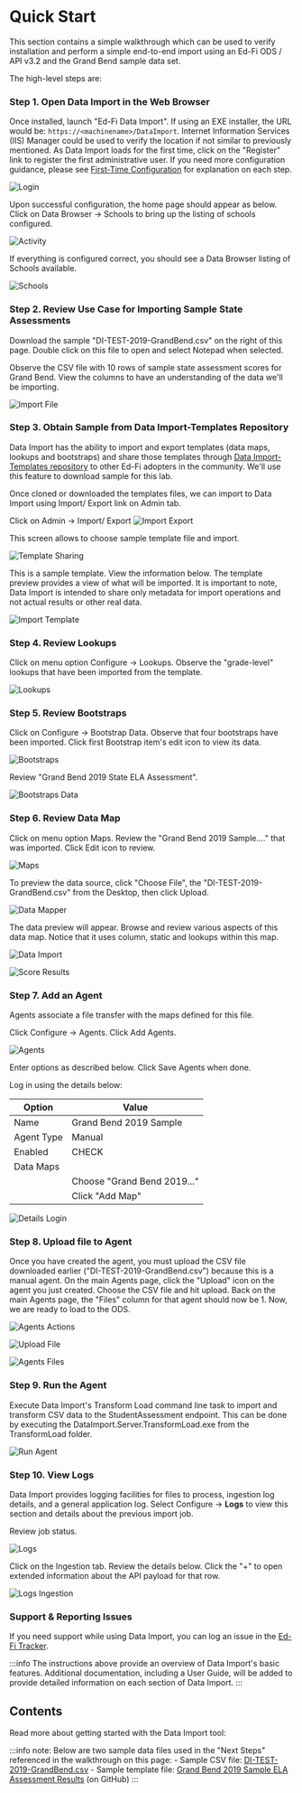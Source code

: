 # Quick Start

This section contains a simple walkthrough which can be used to verify
installation and perform a simple end-to-end import using an Ed-Fi ODS / API
v3.2 and the Grand Bend sample data set.

The high-level steps are:

### Step 1. Open Data Import in the Web Browser

Once installed, launch "Ed-Fi Data Import". If using an EXE installer, the URL
would be: `https://<machinename>/DataImport`. Internet Information Services
(IIS) Manager could be used to verify the location if not similar to previously
mentioned. As Data Import loads for the first time, click on the "Register" link
to register the first administrative user. If you need more configuration
guidance, please see [First-Time
Configuration](../getting-started/first-time-configuration) for explanation on
each step.

![Login](https://edfidocs.blob.core.windows.net/$web/img/reference/data-import/getting-started/image2020-12-15_0-56-54.png)

Upon successful configuration, the home page should appear as below. Click on
Data Browser → Schools to bring up the listing of schools configured.

![Activity](https://edfidocs.blob.core.windows.net/$web/img/reference/data-import/getting-started/image2020-11-25_16-57-41.png)

If everything is configured correct, you should see a Data Browser listing of
Schools available.

![Schools](https://edfidocs.blob.core.windows.net/$web/img/reference/data-import/getting-started/image2020-11-25_16-58-23.png)

### Step 2. Review Use Case for Importing Sample State Assessments

Download the sample "DI-TEST-2019-GrandBend.csv" on the right of this page.
Double click on this file to open and select Notepad when selected.

Observe the CSV file with 10 rows of sample state assessment scores for Grand
Bend. View the columns to have an understanding of the data we'll be importing.

![Import File](https://edfidocs.blob.core.windows.net/$web/img/reference/data-import/getting-started/image2019-9-26_15-6-27.png)

### Step 3. Obtain Sample from Data Import-Templates Repository

Data Import has the ability to import and export templates (data maps, lookups
and bootstraps) and share those templates through [Data Import-Templates
repository](https://github.com/Ed-Fi-Exchange-OSS/DataImport-Templates) to other
Ed-Fi adopters in the community. We'll use this feature to download sample for
this lab.

Once cloned or downloaded the templates files, we can import to Data Import
using Import/ Export link on Admin tab.

Click on Admin → Import/ Export
![Import Export](https://edfidocs.blob.core.windows.net/$web/img/reference/data-import/getting-started/image2022-11-8_17-49-1.png)

This screen allows to choose sample template file and import.

![Template Sharing](https://edfidocs.blob.core.windows.net/$web/img/reference/data-import/getting-started/image2022-11-8_17-56-7.png)

This is a sample template. View the information below. The template preview
provides a view of what will be imported. It is important to note, Data Import
is intended to share only metadata for import operations and not actual results
or other real data.

![Import Template](https://edfidocs.blob.core.windows.net/$web/img/reference/data-import/getting-started/image2022-11-8_18-1-48.png)

### Step 4. Review Lookups

Click on menu option Configure → Lookups. Observe the "grade-level" lookups that
have been imported from the template.

![Lookups](https://edfidocs.blob.core.windows.net/$web/img/reference/data-import/getting-started/image2022-11-8_18-5-50.png)

### Step 5. Review Bootstraps

Click on Configure → Bootstrap Data. Observe that four bootstraps have been
imported. Click first Bootstrap item's edit icon to view its data.

![Bootstraps](https://edfidocs.blob.core.windows.net/$web/img/reference/data-import/getting-started/image2022-11-8_18-8-16.png)

Review "Grand Bend 2019 State ELA Assessment".

![Bootstraps Data](https://edfidocs.blob.core.windows.net/$web/img/reference/data-import/getting-started/image2022-11-8_18-10-40.png)

### Step 6. Review Data Map

Click on menu option Maps. Review the "Grand Bend 2019 Sample...." that was
imported. Click Edit icon to review.

![Maps](https://edfidocs.blob.core.windows.net/$web/img/reference/data-import/getting-started/image2022-11-9_9-35-34.png)

To preview the data source, click "Choose File", the
"DI-TEST-2019-GrandBend.csv" from the Desktop, then click Upload.

![Data Mapper](https://edfidocs.blob.core.windows.net/$web/img/reference/data-import/getting-started/image2022-11-9_9-37-41.png)

The data preview will appear. Browse and review various aspects of this data
map. Notice that it uses column, static and lookups within this map.

![Data Import](https://edfidocs.blob.core.windows.net/$web/img/reference/data-import/getting-started/image2022-11-9_9-39-40.png)

![Score Results](https://edfidocs.blob.core.windows.net/$web/img/reference/data-import/getting-started/image2022-11-9_9-41-47.png)

### Step 7. Add an Agent

Agents associate a file transfer with the maps defined for this file.

Click Configure → Agents. Click Add Agents.

![Agents](https://edfidocs.blob.core.windows.net/$web/img/reference/data-import/getting-started/image2022-11-9_9-43-20.png)

Enter options as described below. Click Save Agents when done.

Log in using the details below:

| Option | Value |
| --- | --- |
| Name | Grand Bend 2019 Sample |
| Agent Type | Manual |
| Enabled | CHECK |
| Data Maps |     |
|     | Choose "Grand Bend 2019..." |
|     | Click "Add Map" |

![Details Login](https://edfidocs.blob.core.windows.net/$web/img/reference/data-import/getting-started/image2022-11-9_9-45-36.png)

### Step 8. Upload file to Agent

Once you have created the agent, you must upload the CSV file downloaded earlier
("DI-TEST-2019-GrandBend.csv") because this is a manual agent. On the main
Agents page, click the "Upload" icon on the agent you just created. Choose the
CSV file and hit upload. Back on the main Agents page, the "Files" column for
that agent should now be 1. Now, we are ready to load to the ODS.

![Agents Actions](https://edfidocs.blob.core.windows.net/$web/img/reference/data-import/getting-started/image2022-11-9_9-49-27.png)

![Upload File](https://edfidocs.blob.core.windows.net/$web/img/reference/data-import/getting-started/image2022-11-9_9-50-17.png)

![Agents Files](https://edfidocs.blob.core.windows.net/$web/img/reference/data-import/getting-started/image2022-11-9_9-52-11.png)

### Step 9. Run the Agent

Execute Data Import's Transform Load command line task to import and transform
CSV data to the StudentAssessment endpoint. This can be done by executing the
DataImport.Server.TransformLoad.exe from the TransformLoad folder.

![Run Agent](https://edfidocs.blob.core.windows.net/$web/img/reference/data-import/getting-started/image2019-9-26_16-20-27.png)

### Step 10. View Logs

Data Import provides logging facilities for files to process, ingestion log
details, and a general application log. Select Configure → **Logs** to view this
section and details about the previous import job.

Review job status.

![Logs](https://edfidocs.blob.core.windows.net/$web/img/reference/data-import/getting-started/image2022-11-9_9-58-26.png)

Click on the Ingestion tab. Review the details below. Click the "+" to open
extended information about the API payload for that row.

![Logs Ingestion](https://edfidocs.blob.core.windows.net/$web/img/reference/data-import/getting-started/image2022-11-9_10-21-23.png)

### Support & Reporting Issues

If you need support while using Data Import, you can log an issue in the [Ed-Fi
Tracker](https://tracker.ed-fi.org/projects/EDFI/issues).

:::info
  The instructions above provide an overview of Data Import's basic
  features. Additional documentation, including a User Guide, will be added to
  provide detailed information on each section of Data Import.
:::

## Contents

Read more about getting started with the Data Import tool:

:::info note:
  Below are two sample data files used in the "Next Steps" referenced in
  the walkthrough on this page: \- Sample CSV file:
  [DI-TEST-2019-GrandBend.csv](https://edfi.atlassian.net/wiki/download/attachments/24119444/DI-TEST-2019-GrandBend.csv?version=1&modificationDate=1576003083757&cacheVersion=1&api=v2)
  \- Sample template file: [Grand Bend 2019 Sample ELA Assessment
  Results](https://github.com/Ed-Fi-Exchange-OSS/DataImport-Templates/tree/main/Grand_Bend_2019_Sample_State_ELA_Assessment_Results)
  (on GitHub)
:::
